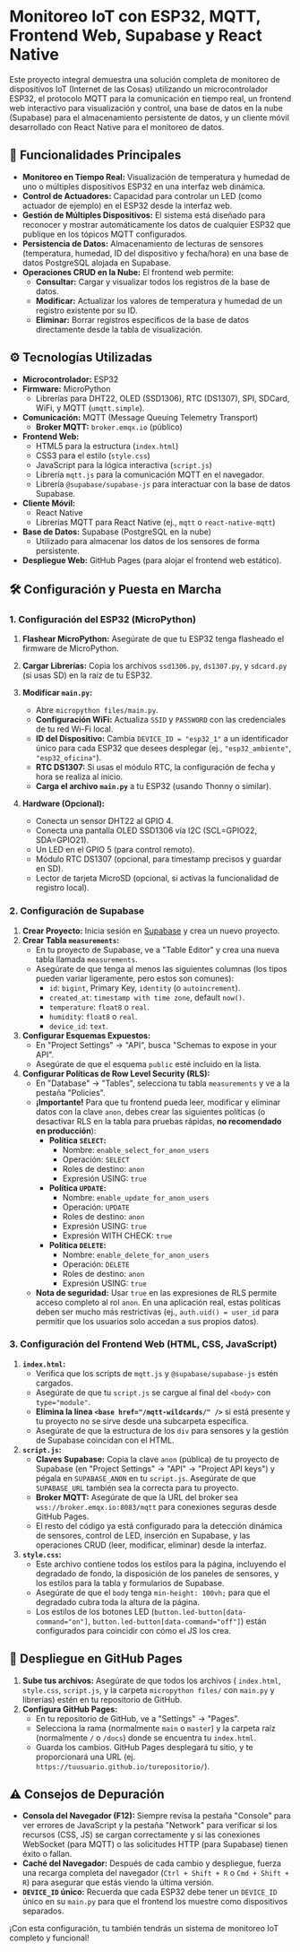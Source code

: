 # Monitoreo IoT con ESP32, MQTT, Frontend Web, Supabase y React Native

Este proyecto integral demuestra una solución completa de monitoreo de dispositivos IoT (Internet de las Cosas) utilizando un microcontrolador ESP32, el protocolo MQTT para la comunicación en tiempo real, un frontend web interactivo para visualización y control, una base de datos en la nube (Supabase) para el almacenamiento persistente de datos, y un cliente móvil desarrollado con React Native para el monitoreo de datos.

## 🚀 Funcionalidades Principales

* **Monitoreo en Tiempo Real:** Visualización de temperatura y humedad de uno o múltiples dispositivos ESP32 en una interfaz web dinámica.
* **Control de Actuadores:** Capacidad para controlar un LED (como actuador de ejemplo) en el ESP32 desde la interfaz web.
* **Gestión de Múltiples Dispositivos:** El sistema está diseñado para reconocer y mostrar automáticamente los datos de cualquier ESP32 que publique en los tópicos MQTT configurados.
* **Persistencia de Datos:** Almacenamiento de lecturas de sensores (temperatura, humedad, ID del dispositivo y fecha/hora) en una base de datos PostgreSQL alojada en Supabase.
* **Operaciones CRUD en la Nube:** El frontend web permite:
    * **Consultar:** Cargar y visualizar todos los registros de la base de datos.
    * **Modificar:** Actualizar los valores de temperatura y humedad de un registro existente por su ID.
    * **Eliminar:** Borrar registros específicos de la base de datos directamente desde la tabla de visualización.

## ⚙️ Tecnologías Utilizadas

* **Microcontrolador:** ESP32
* **Firmware:** MicroPython
    * Librerías para DHT22, OLED (SSD1306), RTC (DS1307), SPI, SDCard, WiFi, y MQTT (`umqtt.simple`).
* **Comunicación:** MQTT (Message Queuing Telemetry Transport)
    * **Broker MQTT:** `broker.emqx.io` (público)
* **Frontend Web:**
    * HTML5 para la estructura (`index.html`)
    * CSS3 para el estilo (`style.css`)
    * JavaScript para la lógica interactiva (`script.js`)
    * Librería `mqtt.js` para la comunicación MQTT en el navegador.
    * Librería `@supabase/supabase-js` para interactuar con la base de datos Supabase.
* **Cliente Móvil:**
    * React Native
    * Librerías MQTT para React Native (ej., `mqtt` o `react-native-mqtt`)
* **Base de Datos:** Supabase (PostgreSQL en la nube)
    * Utilizado para almacenar los datos de los sensores de forma persistente.
* **Despliegue Web:** GitHub Pages (para alojar el frontend web estático).

## 🛠️ Configuración y Puesta en Marcha

### 1. Configuración del ESP32 (MicroPython)

1.  **Flashear MicroPython:** Asegúrate de que tu ESP32 tenga flasheado el firmware de MicroPython.
2.  **Cargar Librerías:** Copia los archivos `ssd1306.py`, `ds1307.py`, y `sdcard.py` (si usas SD) en la raíz de tu ESP32.
3.  **Modificar `main.py`:**
    * Abre `micropython files/main.py`.
    * **Configuración WiFi:** Actualiza `SSID` y `PASSWORD` con las credenciales de tu red Wi-Fi local.
    * **ID del Dispositivo:** Cambia `DEVICE_ID = "esp32_1"` a un identificador único para cada ESP32 que desees desplegar (ej., `"esp32_ambiente"`, `"esp32_oficina"`).
    * **RTC DS1307:** Si usas el módulo RTC, la configuración de fecha y hora se realiza al inicio.
    * **Carga el archivo `main.py`** a tu ESP32 (usando Thonny o similar).

4.  **Hardware (Opcional):**
    * Conecta un sensor DHT22 al GPIO 4.
    * Conecta una pantalla OLED SSD1306 vía I2C (SCL=GPIO22, SDA=GPIO21).
    * Un LED en el GPIO 5 (para control remoto).
    * Módulo RTC DS1307 (opcional, para timestamp precisos y guardar en SD).
    * Lector de tarjeta MicroSD (opcional, si activas la funcionalidad de registro local).

### 2. Configuración de Supabase

1.  **Crear Proyecto:** Inicia sesión en [Supabase](https://app.supabase.com/) y crea un nuevo proyecto.
2.  **Crear Tabla `measurements`:**
    * En tu proyecto de Supabase, ve a "Table Editor" y crea una nueva tabla llamada `measurements`.
    * Asegúrate de que tenga al menos las siguientes columnas (los tipos pueden variar ligeramente, pero estos son comunes):
        * `id`: `bigint`, Primary Key, `identity` (o `autoincrement`).
        * `created_at`: `timestamp with time zone`, default `now()`.
        * `temperature`: `float8` o `real`.
        * `humidity`: `float8` o `real`.
        * `device_id`: `text`.
3.  **Configurar Esquemas Expuestos:**
    * En "Project Settings" -> "API", busca "Schemas to expose in your API".
    * Asegúrate de que el esquema `public` esté incluido en la lista.
4.  **Configurar Políticas de Row Level Security (RLS):**
    * En "Database" -> "Tables", selecciona tu tabla `measurements` y ve a la pestaña "Policies".
    * **¡Importante!** Para que tu frontend pueda leer, modificar y eliminar datos con la clave `anon`, debes crear las siguientes políticas (o desactivar RLS en la tabla para pruebas rápidas, **no recomendado en producción**):
        * **Política `SELECT`:**
            * Nombre: `enable_select_for_anon_users`
            * Operación: `SELECT`
            * Roles de destino: `anon`
            * Expresión USING: `true`
        * **Política `UPDATE`:**
            * Nombre: `enable_update_for_anon_users`
            * Operación: `UPDATE`
            * Roles de destino: `anon`
            * Expresión USING: `true`
            * Expresión WITH CHECK: `true`
        * **Política `DELETE`:**
            * Nombre: `enable_delete_for_anon_users`
            * Operación: `DELETE`
            * Roles de destino: `anon`
            * Expresión USING: `true`
    * **Nota de seguridad:** Usar `true` en las expresiones de RLS permite acceso completo al rol `anon`. En una aplicación real, estas políticas deben ser mucho más restrictivas (ej., `auth.uid() = user_id` para permitir que los usuarios solo accedan a sus propios datos).

### 3. Configuración del Frontend Web (HTML, CSS, JavaScript)

1.  **`index.html`:**
    * Verifica que los scripts de `mqtt.js` y `@supabase/supabase-js` estén cargados.
    * Asegúrate de que tu `script.js` se cargue al final del `<body>` con `type="module"`.
    * **Elimina la línea `<base href="/mqtt-wildcards/" />`** si está presente y tu proyecto no se sirve desde una subcarpeta específica.
    * Asegúrate de que la estructura de los `div` para sensores y la gestión de Supabase coincidan con el HTML.
2.  **`script.js`:**
    * **Claves Supabase:** Copia la clave `anon` (pública) de tu proyecto de Supabase (en "Project Settings" -> "API" -> "Project API keys") y pégala en `SUPABASE_ANON` en tu `script.js`. Asegúrate de que `SUPABASE_URL` también sea la correcta para tu proyecto.
    * **Broker MQTT:** Asegúrate de que la URL del broker sea `wss://broker.emqx.io:8083/mqtt` para conexiones seguras desde GitHub Pages.
    * El resto del código ya está configurado para la detección dinámica de sensores, control de LED, inserción en Supabase, y las operaciones CRUD (leer, modificar, eliminar) desde la interfaz.
3.  **`style.css`:**
    * Este archivo contiene todos los estilos para la página, incluyendo el degradado de fondo, la disposición de los paneles de sensores, y los estilos para la tabla y formularios de Supabase.
    * Asegúrate de que el `body` tenga `min-height: 100vh;` para que el degradado cubra toda la altura de la página.
    * Los estilos de los botones LED (`button.led-button[data-command="on"]`, `button.led-button[data-command="off"]`) están configurados para coincidir con cómo el JS los crea.

## 🚀 Despliegue en GitHub Pages

1.  **Sube tus archivos:** Asegúrate de que todos los archivos ( `index.html`, `style.css`, `script.js`, y la carpeta `micropython files/` con `main.py` y librerías) estén en tu repositorio de GitHub.
2.  **Configura GitHub Pages:**
    * En tu repositorio de GitHub, ve a "Settings" -> "Pages".
    * Selecciona la rama (normalmente `main` o `master`) y la carpeta raíz (normalmente `/` o `/docs`) donde se encuentra tu `index.html`.
    * Guarda los cambios. GitHub Pages desplegará tu sitio, y te proporcionará una URL (ej. `https://tuusuario.github.io/turepositorio/`).

## ⚠️ Consejos de Depuración

* **Consola del Navegador (F12):** Siempre revisa la pestaña "Console" para ver errores de JavaScript y la pestaña "Network" para verificar si los recursos (CSS, JS) se cargan correctamente y si las conexiones WebSocket (para MQTT) o las solicitudes HTTP (para Supabase) tienen éxito o fallan.
* **Caché del Navegador:** Después de cada cambio y despliegue, fuerza una recarga completa del navegador (`Ctrl + Shift + R` o `Cmd + Shift + R`) para asegurar que estás viendo la última versión.
* **`DEVICE_ID` único:** Recuerda que cada ESP32 debe tener un `DEVICE_ID` único en su `main.py` para que el frontend los muestre como dispositivos separados.

¡Con esta configuración, tu también tendrás un sistema de monitoreo IoT completo y funcional!
